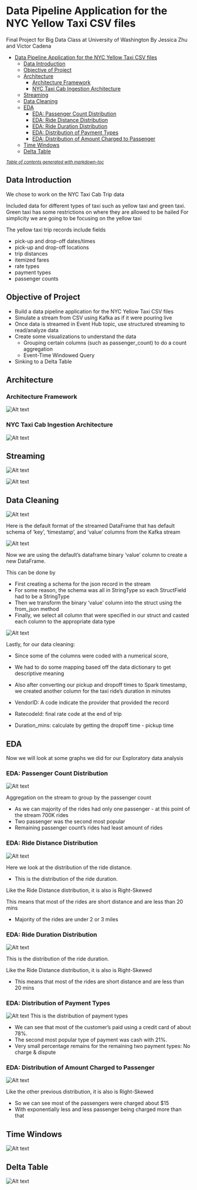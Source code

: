 # Data Pipeline Application for the NYC Yellow Taxi CSV files

Final Project for Big Data Class at University of Washington
By Jessica Zhu and Victor Cadena

- [Data Pipeline Application for the NYC Yellow Taxi CSV files](#data-pipeline-application-for-the-nyc-yellow-taxi-csv-files)
  * [Data Introduction](#data-introduction)
  * [Objective of Project](#objective-of-project)
  * [Architecture](#architecture)
    + [Architecture Framework](#architecture-framework)
    + [NYC Taxi Cab Ingestion Architecture](#nyc-taxi-cab-ingestion-architecture)
  * [Streaming](#streaming)
  * [Data Cleaning](#data-cleaning)
  * [EDA](#eda)
    + [EDA: Passenger Count Distribution](#eda--passenger-count-distribution)
    + [EDA: Ride Distance Distribution](#eda--ride-distance-distribution)
    + [EDA: Ride Duration Distribution](#eda--ride-duration-distribution)
    + [EDA: Distribution of Payment Types](#eda--distribution-of-payment-types)
    + [EDA: Distribution of Amount Charged to Passenger](#eda--distribution-of-amount-charged-to-passenger)
  * [Time Windows](#time-windows)
  * [Delta Table](#delta-table)

<small><i><a href='http://ecotrust-canada.github.io/markdown-toc/'>Table of contents generated with markdown-toc</a></i></small>


## Data Introduction

We chose to work on the NYC Taxi Cab Trip data

Included data for different types of taxi such as yellow taxi and green taxi.
Green taxi has some restrictions on where they are allowed to be hailed
For simplicity we are going to be focusing on the yellow taxi

The yellow taxi trip records include fields
* pick-up and drop-off dates/times
* pick-up and drop-off locations
* trip distances
* itemized fares
* rate types
* payment types
* passenger counts



## Objective of Project

* Build a data pipeline application for the NYC Yellow Taxi CSV files
* Simulate a stream from CSV using Kafka as if it were pouring live
* Once data is streamed in Event Hub topic, use structured streaming to read/analyze data
* Create some visualizations to understand the data
  * Grouping certain columns (such as passenger_count) to do a count aggregation
  * Event-Time Windowed Query
* Sinking to a Delta Table


## Architecture

### Architecture Framework
![Alt text](./graphs/architecture.png?raw=true "Title")
### NYC Taxi Cab Ingestion Architecture
![Alt text](./graphs/nyc_taxi_cab_ingestion_architecture.png?raw=true "Title")


## Streaming
![Alt text](./graphs/process_to_stream.png?raw=true "Title")

![Alt text](./graphs/producer_high_level_code.png?raw=true "Title")

## Data Cleaning

![Alt text](./graphs/default_schema_of_kafka_stream.png?raw=true "Title")

Here is the default format of the streamed DataFrame that has default schema of ‘key’, ‘timestamp’, and ‘value’ columns from the Kafka stream

![Alt text](./graphs/creating_df_of_value_column.png?raw=true "Title")

Now we are using the default’s dataframe binary ‘value’ column to create a new DataFrame.

This can be done by 
* First creating a schema for the json record in the stream
 * For some reason, the schema was all in StringType so each StructField had to be a StringType
* Then we transform the binary ‘value’ column into the struct using the from_json method
* Finally, we select all column that were specified in our struct and casted each column to the appropriate data type


![Alt text](./graphs/data_mapping_wrangling.png?raw=true "Title")


Lastly, for our data cleaning:

* Since some of the columns were coded with a numerical score,
 * We had to do some mapping based off the data dictionary to get descriptive meaning
* Also after converting our pickup and dropoff times to Spark timestamp, we created another column for the taxi ride’s duration in minutes

* VendorID: A code indicate the provider that provided the record
* RatecodeId: final rate code at the  end of trip
* Duration_mins: calculate by getting the dropoff time - pickup time

## EDA


Now we will look at some graphs we did for our Exploratory data analysis


### EDA: Passenger Count Distribution
![Alt text](./graphs/ride_counts.png?raw=true "Title")


Aggregation on the stream to group by the passenger count

* As we can majority of the rides had only one passenger - at this point of the stream 700K rides
* Two passenger was the second most popular
* Remaining passenger count’s rides had least amount of rides


### EDA: Ride Distance Distribution
![Alt text](./graphs/distribution_of_ride_distance.png?raw=true "Title")

Here we look at the distribution of the ride distance. 
* This is the distribution of the ride duration. 

Like the Ride Distance distribution, it is also is Right-Skewed

This means that most of the rides are short distance and are less than 20 mins
* Majority of the rides are under 2 or 3 miles


### EDA: Ride Duration Distribution
![Alt text](./graphs/distribution_of_ride_duration.png?raw=true "Title")

This is the distribution of the ride duration. 

Like the Ride Distance distribution, it is also is Right-Skewed

* This means that most of the rides are short distance and are less than 20 mins


### EDA: Distribution of Payment Types
![Alt text](./graphs/payment_type.png?raw=true "Title")
This is the distribution of payment types

* We can see that most of the customer’s paid using a credit card of about 78%.
* The second most popular type of payment was cash with 21%.
* Very small percentage remains for the remaining two payment types: No charge & dispute


### EDA: Distribution of Amount Charged to Passenger
![Alt text](./graphs/distribution_of_amount_charged.png?raw=true "Title")

Like the other previous distribution, it is also is Right-Skewed

* So we can see most of the passengers were charged about $15 
* With exponentially less and less passenger being charged more than that

## Time Windows
![Alt text](./graphs/timestamp.png?raw=true "Title")
## Delta Table
![Alt text](./graphs/sink_to_delta_table.png?raw=true "Title")

